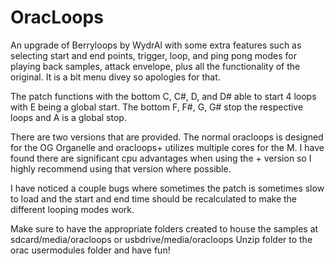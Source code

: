 # OracLoops
An upgrade of Berryloops by WydrAl with some extra features such as selecting start and end points, trigger, loop, and ping pong modes for playing back samples, attack envelope, plus all the functionality of the original. It is a bit menu divey so apologies for that.

The patch functions with the bottom C, C#, D, and D# able to start 4 loops with E being a global start. 
The bottom F, F#, G, G# stop the respective loops and A is a global stop.

There are two versions that are provided. The normal oracloops is designed for the OG Organelle and oracloops+ utilizes multiple cores for the M.
I have found there are significant cpu advantages when using the + version so I highly recommend using that version where possible. 

I have noticed a couple bugs where sometimes the patch is sometimes slow to load and the start and end time should be recalculated to make the different looping modes work.

Make sure to have the appropriate folders created to house the samples at sdcard/media/oracloops or usbdrive/media/oracloops
Unzip folder to the orac usermodules folder and have fun!
